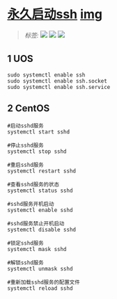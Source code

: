 # [永久启动ssh](./)  [img](./img)     

> ######  _标签:_   ![](https://img.shields.io/badge/技术类-yellowgreen.svg) ![](https://img.shields.io/badge/Linux命令-ssh相关-blue.svg) [![](https://img.shields.io/badge/链接-CentOS8开启SSH服务-brightgreen.svg)](https://www.cnblogs.com/hunttown/p/14763158.html)   

## 1 UOS  

```shell
sudo systemctl enable ssh
sudo systemctl enable ssh.socket
sudo systemctl enable ssh.service
```



## 2 CentOS  

```shell
#启动sshd服务
systemctl start sshd

#停止sshd服务
systemctl stop sshd

#重启sshd服务
systemctl restart sshd

#查看sshd服务的状态
systemctl status sshd

#sshd服务开机启动
systemctl enable sshd

#sshd服务禁止开机启动
systemctl disable sshd

#锁定sshd服务
systemctl mask sshd

#解锁sshd服务
systemctl unmask sshd

#重新加载sshd服务的配置文件
systemctl reload sshd
```

